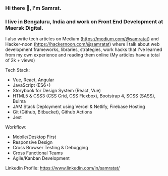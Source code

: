 ### Hi there 👋, I'm Samrat. 
### I live in Bengaluru, India and work on Front End Development at Maersk Digital.

I also write tech articles on Medium (https://medium.com/@samratat) and Hacker-noon (https://hackernoon.com/@samratat) where I talk about web development frameworks, libraries, strategies, work hacks that I've learned from my own experience and reading them online (My articles have a total of 2k + views)

Tech Stack: 
  - Vue, React, Angular
  - JavaScript (ES6+)
  - Storybook for Design System (React, Vue)
  - HTML5 & CSS3 (CSS Grid, CSS Flexbox), Bootstrap 4, SCSS (SASS), Bulma
  - JAM Stack Deployment using Vercel & Netlify, Firebase Hosting
  - Git (Github, Bitbucket), Github Actions
  - Jest

Workflow: 
  - Mobile/Desktop First
  - Responsive Design
  - Cross Browser Testing & Debugging
  - Cross Functional Teams
  - Agile/Kanban Development 
  
  Linkedin Profile: https://www.linkedin.com/in/samratat/
